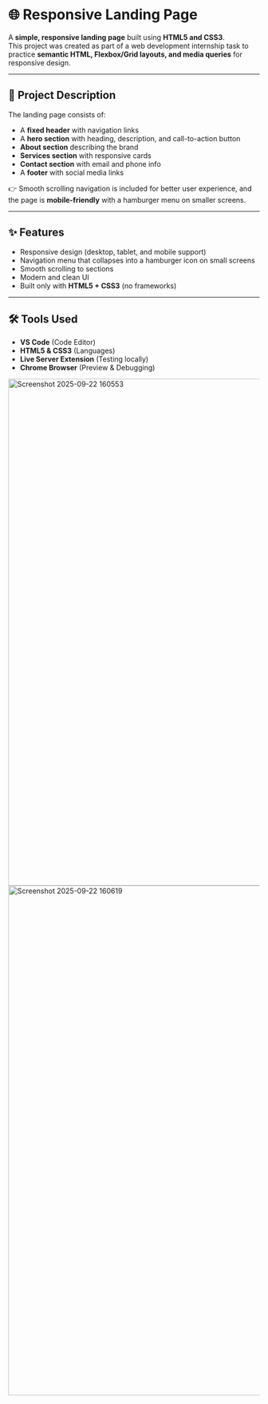 # 🌐 Responsive Landing Page

A **simple, responsive landing page** built using **HTML5 and CSS3**.  
This project was created as part of a web development internship task to practice **semantic HTML, Flexbox/Grid layouts, and media queries** for responsive design.

---

## 📖 Project Description
The landing page consists of:
- A **fixed header** with navigation links  
- A **hero section** with heading, description, and call-to-action button  
- **About section** describing the brand  
- **Services section** with responsive cards  
- **Contact section** with email and phone info  
- A **footer** with social media links  

👉 Smooth scrolling navigation is included for better user experience, and the page is **mobile-friendly** with a hamburger menu on smaller screens.

---

## ✨ Features
- Responsive design (desktop, tablet, and mobile support)  
- Navigation menu that collapses into a hamburger icon on small screens  
- Smooth scrolling to sections  
- Modern and clean UI  
- Built only with **HTML5 + CSS3** (no frameworks)  

---

## 🛠️ Tools Used
- **VS Code** (Code Editor)  
- **HTML5 & CSS3** (Languages)  
- **Live Server Extension** (Testing locally)  
- **Chrome Browser** (Preview & Debugging)  


<img width="1919" height="1016" alt="Screenshot 2025-09-22 160553" src="https://github.com/user-attachments/assets/fdbefdf5-983f-46b7-a973-f53a0c778a18" />
<img width="1919" height="1022" alt="Screenshot 2025-09-22 160619" src="https://github.com/user-attachments/assets/2cd5134b-54f7-4de4-bf9f-73f29c5b44e6" />

